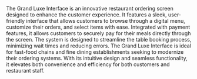The Grand Luxe Interface is an innovative restaurant ordering screen designed to enhance the customer experience. It features a sleek, user-friendly interface that allows customers to browse through a digital menu, customize their orders, and select items with ease. Integrated with payment features, it allows customers to securely pay for their meals directly through the screen. The system is designed to streamline the table booking process, minimizing wait times and reducing errors. The Grand Luxe Interface is ideal for fast-food chains and fine dining establishments seeking to modernize their ordering systems. With its intuitive design and seamless functionality, it elevates both convenience and efficiency for both customers and restaurant staff.
